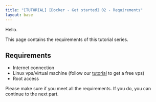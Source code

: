 ```yaml
---
title: "[TUTORIAL] [Docker - Get started] 02 - Requirements"
layout: base
---
```

Hello.

This page contains the requirements of this tutorial series.

## Requirements
- Internet connection
- Linux vps/virtual machine (follow our [tutorial](/free-vps) to get a free vps)
- Root access

Please make sure if you meet all the requirements.
If you do, you can continue to the next part.
